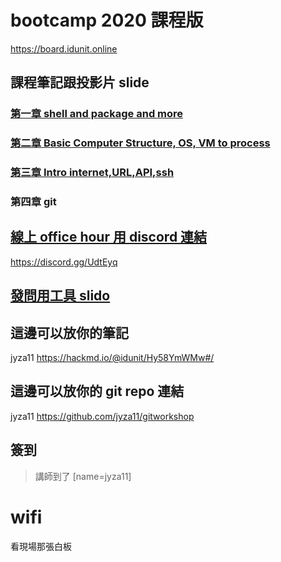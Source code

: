 # bootcamp 2020 課程版
https://board.idunit.online

## 課程筆記跟投影片 slide 

### [第一章 shell and package and more](https://hackmd.io/@idunit/Hy58YmWMw#/)

### [第二章 Basic Computer Structure, OS, VM to process](https://hackmd.io/@idunit/ryQ75-6MD#/)

### [第三章 Intro internet,URL,API,ssh](https://hackmd.io/@idunit/HyNa4NSmP)

### 第四章 git 

## [線上 office hour 用 discord 連結](https://discord.gg/UdtEyq) 
https://discord.gg/UdtEyq

## [發問用工具 slido](https://app.sli.do/event/pr46kr0u/live/questions)

## 這邊可以放你的筆記

jyza11 https://hackmd.io/@idunit/Hy58YmWMw#/

## 這邊可以放你的 git repo 連結
jyza11 https://github.com/jyza11/gitworkshop

## 簽到

> 講師到了 [name=jyza11]
> 

# wifi 
看現場那張白板